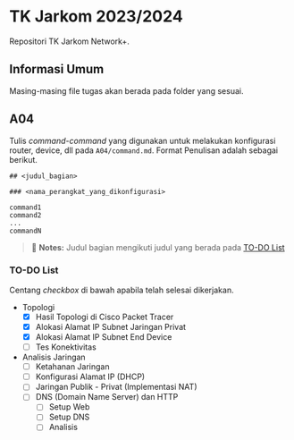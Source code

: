# TK Jarkom 2023/2024

Repositori TK Jarkom Network+.

## Informasi Umum

Masing-masing file tugas akan berada pada folder yang sesuai.

## A04

Tulis *command-command* yang digunakan untuk melakukan konfigurasi router, device, dll pada `A04/command.md`. Format Penulisan adalah sebagai berikut.

```text
## <judul_bagian>

### <nama_perangkat_yang_dikonfigurasi>

command1
command2
...
commandN

```

> :memo: **Notes:** Judul bagian mengikuti judul yang berada pada [TO-DO List](#to-do-list)

### TO-DO List

Centang *checkbox* di bawah apabila telah selesai dikerjakan.

- Topologi
  - [X] Hasil Topologi di Cisco Packet Tracer
  - [X] Alokasi Alamat IP Subnet Jaringan Privat
  - [X] Alokasi Alamat IP Subnet End Device
  - [ ] Tes Konektivitas
- Analisis Jaringan
  - [ ] Ketahanan Jaringan
  - [ ] Konfigurasi Alamat IP (DHCP)
  - [ ] Jaringan Publik - Privat (Implementasi NAT)
  - [ ] DNS (Domain Name Server) dan HTTP
    - [ ] Setup Web
    - [ ] Setup DNS
    - [ ] Analisis
